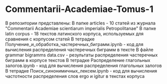 # Commentarii-Academiae-Tomus-1

В репозитории представлены:
В папке articles - 10 статей из журнала "Commentarii Academiae scientiarum imperialis Petropolitanae"
В папке latin corpus - 18 текстов латинского корпуса, используемых для сравнения с корпусом статей
В тетрадке Получение_и_обработка_частеречных_биграмм.ipynb - код для вычисления распределения частеречных биграмм в тексте
В файле grammar bigramms data.csv - результаты распределения частеречных биграмм в корпусе текстов
В тетрадке Распределение глагольных залогов.ipynb - код для вычисления распределения глагольных залогов
В тетрадке Поиск_синонимичных_лексем.ipynb - код для вычисления частотности распределения слов ergo и igitur в текстах корпуса
